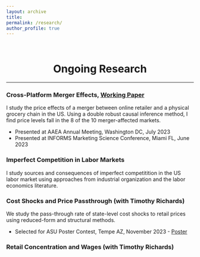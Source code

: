 ```yaml
---
layout: archive
title: 
permalink: /research/
author_profile: true
---
```

<br/> 

<!-- Google Tag Manager (noscript) -->
<noscript><iframe src="https://www.googletagmanager.com/ns.html?id=GTM-PNS829G"
height="0" width="0" style="display:none;visibility:hidden"></iframe></noscript>
<!-- End Google Tag Manager (noscript) -->

# <center> Ongoing Research </center>
- - -

### Cross-Platform Merger Effects, [Working Paper](https://www.dropbox.com/scl/fi/dib71fkr1mr6stb2668qu/Cross_Platforms_Merger_Effects.pdf?rlkey=1sveaxwgmjkq53izu7q6ni9le&dl=0)
I study the price effects of a merger between online retailer and a physical grocery chain in the US. Using a double robust causal inference method, I find price levels fall in the 8 of the 10 merger-affected markets. 
* Presented at AAEA Annual Meeting, Washington DC, July 2023
* Presented at INFORMS Marketing Science Conference, Miami FL, June 2023


### Imperfect Competition in Labor Markets
I study sources and consequences of imperfect competitition in the US labor market using approaches from industrial organization and the labor economics literature. 

### Cost Shocks and Price Passthrough (with Timothy Richards)
We study the pass-through rate of state-level cost shocks to retail prices using reduced-form and structural methods. 
* Selected for ASU Poster Contest, Tempe AZ, November 2023 - [Poster](https://www.dropbox.com/scl/fi/rd97m15dkf8v9r4x52cos/MW-PT-Poster.pdf?rlkey=25xgigggimepko88r95zfwf0f&dl=0)

### Retail Concentration and Wages (with Timothy Richards)

